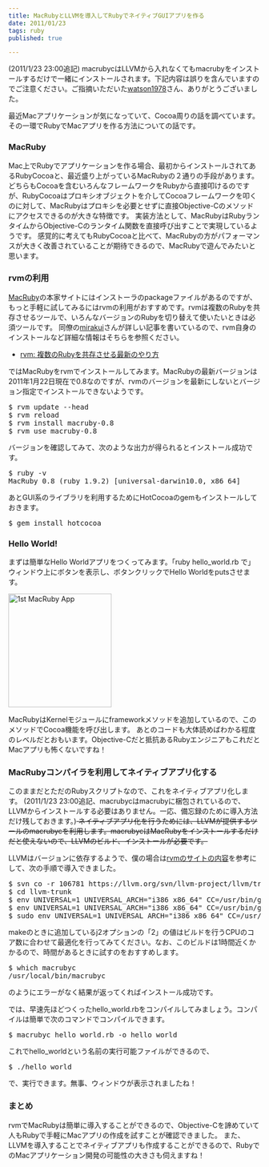 ```yaml
---
title: MacRubyとLLVMを導入してRubyでネイティブGUIアプリを作る
date: 2011/01/23
tags: ruby
published: true

---
```


<p>(2011/1/23 23:00追記) macrubycはLLVMから入れなくてもmacrubyをインストールするだけで一緒にインストールされます。下記内容は誤りを含んでいますのでご注意ください。ご指摘いただいた<a href="http://twitter.com/#!/watson1978">watson1978</a>さん、ありがとうございました。
</p>

 <p>最近Macアプリケーションが気になっていて、Cocoa周りの話を調べています。その一環でRubyでMacアプリを作る方法についての話です。</p>

<h3>MacRuby</h3>
 <p>Mac上でRubyでアプリケーションを作る場合、最初からインストールされてあるRubyCocoaと、最近盛り上がっているMacRubyの２通りの手段があります。
どちらもCocoaを含むいろんなフレームワークをRubyから直接叩けるのですが、RubyCocoaはプロキシオブジェクトを介してCocoaフレームワークを叩くのに対して、MacRubyはプロキシを必要とせずに直接Objective-Cのメソッドにアクセスできるのが大きな特徴です。
実装方法として、MacRubyはRubyランタイムからObjective-Cのランタイム関数を直接呼び出すことで実現しているようです。
感覚的に考えてもRubyCocoaと比べて、MacRubyの方がパフォーマンスが大きく改善されていることが期待できるので、MacRubyで遊んでみたいと思います。</p>

<h3>rvmの利用</h3>
<p><a href="http://www.macruby.org/">MacRuby</a>の本家サイトにはインストーラのpackageファイルがあるのですが、もっと手軽に試してみるにはrvmの利用がおすすめです。rvmは複数のRubyを共存させるツールで、いろんなバージョンのRubyを切り替えて使いたいときは必須ツールです。
同僚の<a href="http://twitter.com/#!/mirakui">mirakui</a>さんが詳しい記事を書いているので、rvm自身のインストールなど詳細な情報はそちらを参照ください。</p>


<p><ul>
<li><a href="http://d.hatena.ne.jp/mirakui/20100502/1272849327">rvm: 複数のRubyを共存させる最新のやり方</a></li>
</il></ul></p>

<p>ではMacRubyをrvmでインストールしてみます。MacRubyの最新バージョンは2011年1月22日現在で0.8なのですが、rvmのバージョンを最新にしないとバージョン指定でインストールできないようです。</p>

<p><pre>
$ rvm update --head
$ rvm reload
$ rvm install macruby-0.8
$ rvm use macruby-0.8
</pre></p>

<p>バージョンを確認してみて、次のような出力が得られるとインストール成功です。</p>

<p><pre>
$ ruby -v
MacRuby 0.8 (ruby 1.9.2) [universal-darwin10.0, x86_64]
</pre></p>

<p>あとGUI系のライブラリを利用するためにHotCocoaのgemもインストールしておきます。</p>
<p><pre>
$ gem install hotcocoa
</pre></p>

<h3>Hello World!</h3>
<p>まずは簡単なHello Worldアプリをつくってみます。「ruby hello_world.rb で」ウィンドウ上にボタンを表示し、ボタンクリックでHello Worldをputsさせます。</p>

<p>
<a href="http://www.flickr.com/photos/katsuma/5380359654/" title="1st MacRuby App by katsuma, on Flickr"><img src="http://farm6.static.flickr.com/5284/5380359654_a1072a4d9e_o.png" width="206" height="227" alt="1st MacRuby App" /></a>
</p>
<p>
<script src="https://gist.github.com/791905.js?file=hello_world.rb"></script>
</p>

<p>MacRubyはKernelモジュールにframeworkメソッドを追加しているので、このメソッドでCocoa機能を呼び出します。
あとのコードも大体読めばわかる程度のレベルだとおもいます。Objective-Cだと抵抗あるRubyエンジニアもこれだとMacアプリも怖くないですね！</p>

<h3>MacRubyコンパイラを利用してネイティブアプリ化する</h3>
<p>このままだとただのRubyスクリプトなので、これをネイティブアプリ化します。
(2011/1/23 23:00追記、macrubycはmacrubyに梱包されているので、LLVMからインストールする必要はありません。一応、備忘録のために導入方法だけ残しておきます。)<del>
ネイティブアプリ化を行うためには、LLVMが提供するツールのmacrubycを利用します。macrubycはMacRubyをインストールするだけだと使えないので、LLVMのビルド、インストールが必要です。</del></p>

<p>LLVMはバージョンに依存するようで、僕の場合は<a href="http://rvm.beginrescueend.com/interpreters/macruby/">rvmのサイトの内容</a>を参考にして、次の手順で導入できました。</p>

<p><pre>
$ svn co -r 106781 https://llvm.org/svn/llvm-project/llvm/trunk llvm-trunk
$ cd llvm-trunk
$ env UNIVERSAL=1 UNIVERSAL_ARCH="i386 x86_64" CC=/usr/bin/gcc CXX=/usr/bin/g++ ./configure --enable-bindings=none --enable-optimized --with-llvmgccdir=/tmp
$ env UNIVERSAL=1 UNIVERSAL_ARCH="i386 x86_64" CC=/usr/bin/gcc CXX=/usr/bin/g++ make -j2
$ sudo env UNIVERSAL=1 UNIVERSAL_ARCH="i386 x86_64" CC=/usr/bin/gcc CXX=/usr/bin/g++ make install
</pre></p>

<p>makeのときに追加しているj2オプションの「2」の値はビルドを行うCPUのコア数に合わせて最適化を行ってみてください。なお、このビルドは1時間近くかかるので、時間があるときに試すのをおすすめします。</p>

<p><pre>
$ which macrubyc
/usr/local/bin/macrubyc
</pre></p>

<p>のようにエラーがなく結果が返ってくればインストール成功です。</p>


<p>では、早速先ほどつくったhello_world.rbをコンパイルしてみましょう。コンパイルは簡単で次のコマンドでコンパイルできます。</p>

<p><pre>
$ macrubyc hello_world.rb -o hello_world
</pre></p>

<p>これでhello_worldという名前の実行可能ファイルができるので、</p>

<p><pre>
$ ./hello_world
</pre></p>

<p>で、実行できます。無事、ウィンドウが表示されましたね！</p>

<h3>まとめ</h3>
<p>rvmでMacRubyは簡単に導入することができるので、Objective-Cを諦めていて人もRubyで手軽にMacアプリの作成を試すことが確認できました。
また、LLVMを導入することでネイティブアプリも作成することができるので、RubyでのMacアプリケーション開発の可能性の大きさも伺えますね！</p>



